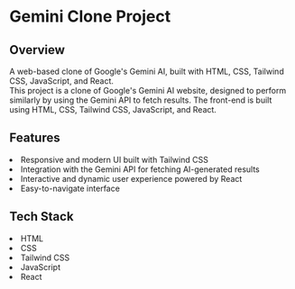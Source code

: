 <h1>Gemini Clone Project</h1>
<h2>Overview</h2>
A web-based clone of Google's Gemini AI, built with HTML, CSS, Tailwind CSS, JavaScript, and React.<br>
This project is a clone of Google's Gemini AI website, designed to perform similarly by using the Gemini API to fetch results. The front-end is built using HTML, CSS, Tailwind CSS, JavaScript, and React.

<h2>Features</h2>
<li>Responsive and modern UI built with Tailwind CSS</li>
<li>Integration with the Gemini API for fetching AI-generated results</li>
<li>Interactive and dynamic user experience powered by React</li>
<li>Easy-to-navigate interface</li>

<h2>Tech Stack</h2>
<li>HTML</li>
<li>CSS</li>
<li>Tailwind CSS</li>
<li>JavaScript</li>
<li>React</li>
